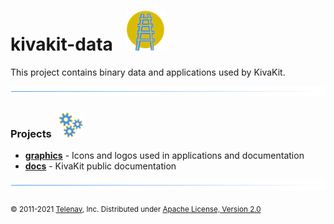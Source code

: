 # kivakit-data &nbsp; ![](graphics/logos/kivakit/kivakit-64.png)

This project contains binary data and applications used by KivaKit.

![](graphics/icons/horizontal-line/horizontal-line.png)

### Projects &nbsp; ![](graphics/icons/gears/gears-40.png)

- [**graphics**](graphics) - Icons and logos used in applications and documentation
- [**docs**](docs/index.md) - KivaKit public documentation

![](graphics/icons/horizontal-line/horizontal-line.png)

<sub>© 2011-2021 [Telenav](http://telenav.com), Inc. Distributed under [Apache License, Version 2.0](LICENSE)</sub>  
